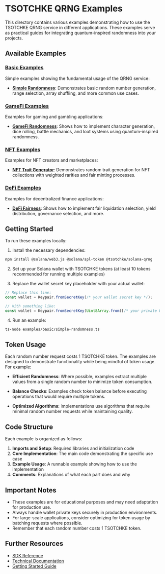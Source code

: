# TSOTCHKE QRNG Examples

This directory contains various examples demonstrating how to use the TSOTCHKE QRNG service in different applications. These examples serve as practical guides for integrating quantum-inspired randomness into your projects.

## Available Examples

### [Basic Examples](./basic/)

Simple examples showing the fundamental usage of the QRNG service:

- **[Simple Randomness](./basic/simple-randomness.ts)**: Demonstrates basic random number generation, range selection, array shuffling, and more common use cases.

### [GameFi Examples](./gamefi/)

Examples for gaming and gambling applications:

- **[GameFi Randomness](./gamefi/gamefi-randomness.ts)**: Shows how to implement character generation, dice rolling, battle mechanics, and loot systems using quantum-inspired randomness.

### [NFT Examples](./nft/)

Examples for NFT creators and marketplaces:

- **[NFT Trait Generator](./nft/nft-trait-generator.ts)**: Demonstrates random trait generation for NFT collections with weighted rarities and fair minting processes.

### [DeFi Examples](./defi/)

Examples for decentralized finance applications:

- **[DeFi Fairness](./defi/defi-fairness.ts)**: Shows how to implement fair liquidation selection, yield distribution, governance selection, and more.

## Getting Started

To run these examples locally:

1. Install the necessary dependencies:

```bash
npm install @solana/web3.js @solana/spl-token @tsotchke/solana-qrng
```

2. Set up your Solana wallet with TSOTCHKE tokens (at least 10 tokens recommended for running multiple examples)

3. Replace the wallet secret key placeholder with your actual wallet:

```typescript
// Replace this line:
const wallet = Keypair.fromSecretKey(/* your wallet secret key */);

// With something like:
const wallet = Keypair.fromSecretKey(Uint8Array.from([/* your private key */]));
```

4. Run an example:

```bash
ts-node examples/basic/simple-randomness.ts
```

## Token Usage

Each random number request costs 1 TSOTCHKE token. The examples are designed to demonstrate functionality while being mindful of token usage. For example:

- **Efficient Randomness**: Where possible, examples extract multiple values from a single random number to minimize token consumption.

- **Balance Checks**: Examples check token balance before executing operations that would require multiple tokens.

- **Optimized Algorithms**: Implementations use algorithms that require minimal random number requests while maintaining quality.

## Code Structure

Each example is organized as follows:

1. **Imports and Setup**: Required libraries and initialization code
2. **Core Implementation**: The main code demonstrating the specific use case
3. **Example Usage**: A runnable example showing how to use the implementation
4. **Comments**: Explanations of what each part does and why

## Important Notes

- These examples are for educational purposes and may need adaptation for production use.
- Always handle wallet private keys securely in production environments.
- For large-scale applications, consider optimizing for token usage by batching requests where possible.
- Remember that each random number costs 1 TSOTCHKE token.

## Further Resources

- [SDK Reference](../docs/sdk-reference/README.md)
- [Technical Documentation](../docs/technical/README.md)
- [Getting Started Guide](../docs/getting-started/README.md)
